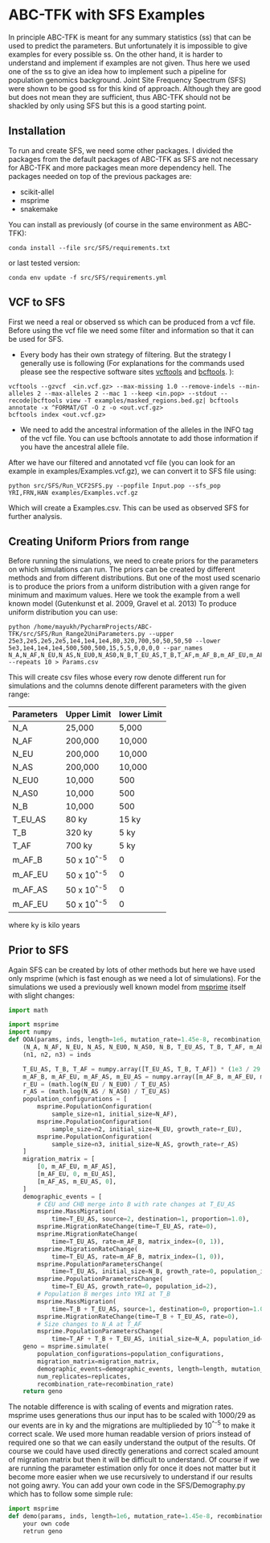 # ABC-TFK with SFS Examples

In principle ABC-TFK is meant for any summary statistics (ss) that can be used to predict the parameters. But 
unfortunately it is impossible to give examples for every possible ss. On the other hand, it is harder to understand and
implement if examples are not given. Thus here we used one of the ss to give an idea how to implement such a pipeline 
for population genomics background. Joint Site Frequency Spectrum (SFS) were shown to be good ss for this kind of 
approach. Although they are good but does not mean they are sufficient, thus ABC-TFK should not be shackled by only 
using SFS but this is a good starting point.      

## Installation

To run and create SFS, we need some other packages. I divided the packages from the default packages of ABC-TFK as SFS 
are not necessary for ABC-TFK and more packages mean more dependency hell. The packages needed on top of the previous packages are:

- scikit-allel
- msprime
- snakemake

You can install as previously (of course in the same environment as ABC-TFK):
```shell script
conda install --file src/SFS/requirements.txt
```
or last tested version:
```shell script
conda env update -f src/SFS/requirements.yml
```
## VCF to SFS
First we need a real or observed ss which can be produced from a vcf file. Before using the vcf file we need some filter
and information so that it can be used for SFS.
- Every body has their own strategy of filtering. But the strategy I generally use is following (For explanations for the commands used please see the respective software sites [vcftools](https://vcftools.github.io/index.html) and [bcftools](http://samtools.github.io/bcftools/bcftools.html). ):
```shell script
vcftools --gzvcf  <in.vcf.gz> --max-missing 1.0 --remove-indels --min-alleles 2 --max-alleles 2 --mac 1 --keep <in.pop> --stdout --recode|bcftools view -T examples/masked_regions.bed.gz| bcftools  annotate -x ^FORMAT/GT -O z -o <out.vcf.gz> 
bcftools index <out.vcf.gz>
```
- We need to add the ancestral information of the alleles in the INFO tag of the vcf file. You can use bcftools 
annotate to add those information if you have the ancestral allele file. 

After we have our filtered and annotated vcf file (you can look for an example in examples/Examples.vcf.gz), we can 
convert it to SFS file using:
```shell script
python src/SFS/Run_VCF2SFS.py --popfile Input.pop --sfs_pop YRI,FRN,HAN examples/Examples.vcf.gz
``` 
 Which will create a Examples.csv. This can be used as observed SFS for further analysis. 

## Creating Uniform Priors from range
Before running the simulations, we need to create priors for the parameters on which simulations can run. The priors can
be created by different methods and from different distributions. But one of the most used scenario is to produce the 
priors from a uniform distribution with a given range for minimum and maximum values. Here we took the example from a 
well known model (Gutenkunst et al. 2009, Gravel et al. 2013) 
To produce uniform distribution 
you can use:
```shell script
python /home/mayukh/PycharmProjects/ABC-TFK/src/SFS/Run_Range2UniParameters.py --upper 25e3,2e5,2e5,2e5,1e4,1e4,1e4,80,320,700,50,50,50,50 --lower 5e3,1e4,1e4,1e4,500,500,500,15,5,5,0,0,0,0 --par_names N_A,N_AF,N_EU,N_AS,N_EU0,N_AS0,N_B,T_EU_AS,T_B,T_AF,m_AF_B,m_AF_EU,m_AF_AS,m_EU_AS  --repeats 10 > Params.csv
``` 
This will create csv files whose every row denote different run for simulations and the columns denote different 
parameters with the given range:

| Parameters | Upper Limit | lower Limit | 
| ---------- | ----------- | ----------- |
|N_A         |25,000       |5,000        |
|N_AF        |200,000      |10,000       |
|N_EU        |200,000      |10,000       |
|N_AS        |200,000      |10,000       |
|N_EU0       |10,000       |500          |
|N_AS0       |10,000       |500          |
|N_B         |10,000       |500          |
|T_EU_AS     |80 ky        |15 ky        |
|T_B         |320 ky       |5 ky         |
|T_AF        |700 ky       |5 ky         |
|m_AF_B     |50 x 10<sup>^-5 </sup>|0    |
|m_AF_EU    |50 x 10<sup>^-5 </sup>|0    |
|m_AF_AS    |50 x 10<sup>^-5 </sup>|0    |  
|m_AF_EU    |50 x 10<sup>^-5 </sup>|0    | 

where ky is kilo years
## Prior to SFS 
Again SFS can be created by lots of other methods but here we have used only msprime (which is fast enough as we need 
a lot of simulations). For the simulations we used a previously well known model from [msprime](https://msprime.readthedocs.io/en/stable/tutorial.html#demography) itself with slight changes:
```python
import math

import msprime
import numpy
def OOA(params, inds, length=1e6, mutation_rate=1.45e-8, recombination_rate=1e-8, replicates=300):
    (N_A, N_AF, N_EU, N_AS, N_EU0, N_AS0, N_B, T_EU_AS, T_B, T_AF, m_AF_B, m_AF_EU, m_AF_AS, m_EU_AS) = params
    (n1, n2, n3) = inds

    T_EU_AS, T_B, T_AF = numpy.array([T_EU_AS, T_B, T_AF]) * (1e3 / 29.0)
    m_AF_B, m_AF_EU, m_AF_AS, m_EU_AS = numpy.array([m_AF_B, m_AF_EU, m_AF_AS, m_EU_AS]) * 1e-5
    r_EU = (math.log(N_EU / N_EU0) / T_EU_AS)
    r_AS = (math.log(N_AS / N_AS0) / T_EU_AS)
    population_configurations = [
        msprime.PopulationConfiguration(
            sample_size=n1, initial_size=N_AF),
        msprime.PopulationConfiguration(
            sample_size=n2, initial_size=N_EU, growth_rate=r_EU),
        msprime.PopulationConfiguration(
            sample_size=n3, initial_size=N_AS, growth_rate=r_AS)
    ]
    migration_matrix = [
        [0, m_AF_EU, m_AF_AS],
        [m_AF_EU, 0, m_EU_AS],
        [m_AF_AS, m_EU_AS, 0],
    ]
    demographic_events = [
        # CEU and CHB merge into B with rate changes at T_EU_AS
        msprime.MassMigration(
            time=T_EU_AS, source=2, destination=1, proportion=1.0),
        msprime.MigrationRateChange(time=T_EU_AS, rate=0),
        msprime.MigrationRateChange(
            time=T_EU_AS, rate=m_AF_B, matrix_index=(0, 1)),
        msprime.MigrationRateChange(
            time=T_EU_AS, rate=m_AF_B, matrix_index=(1, 0)),
        msprime.PopulationParametersChange(
            time=T_EU_AS, initial_size=N_B, growth_rate=0, population_id=1),
        msprime.PopulationParametersChange(
            time=T_EU_AS, growth_rate=0, population_id=2),
        # Population B merges into YRI at T_B
        msprime.MassMigration(
            time=T_B + T_EU_AS, source=1, destination=0, proportion=1.0),
        msprime.MigrationRateChange(time=T_B + T_EU_AS, rate=0),
        # Size changes to N_A at T_AF
        msprime.PopulationParametersChange(
            time=T_AF + T_B + T_EU_AS, initial_size=N_A, population_id=0)]
    geno = msprime.simulate(
        population_configurations=population_configurations,
        migration_matrix=migration_matrix,
        demographic_events=demographic_events, length=length, mutation_rate=mutation_rate,
        num_replicates=replicates,
        recombination_rate=recombination_rate)
    return geno
``` 
The notable difference is with scaling of events and migration rates. msprime uses generations thus our input has to be 
scaled with 1000/29 as our events are in ky and the migrations are multiplieded by 10<sup>^-5</sup> to make it correct scale. 
We used more human readable version of priors instead of required one so that we can easily understand the output of 
the results. Of course we could have used directly generations and correct scaled amount of migration matrix but then 
it will be difficult to understand. Of course if we are running the parameter estimation only for once it does not 
matter but it become more easier when we use recursively to understand if our results not going awry. You can add your 
own code in the SFS/Demography.py which has to follow some simple rule:
``` python
import msprime
def demo(params, inds, length=1e6, mutation_rate=1.45e-8, recombination_rate=1e-8, replicates=300):
    your own code
    retrun geno
``` 
    